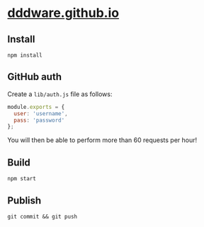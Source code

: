 # [dddware.github.io](http://dddware.github.io)

## Install

```
npm install
```

## GitHub auth

Create a `lib/auth.js` file as follows:

```javascript
module.exports = {
  user: 'username',
  pass: 'password'
};
```

You will then be able to perform more than 60 requests per hour!

## Build

```
npm start
```

## Publish

```
git commit && git push
```
